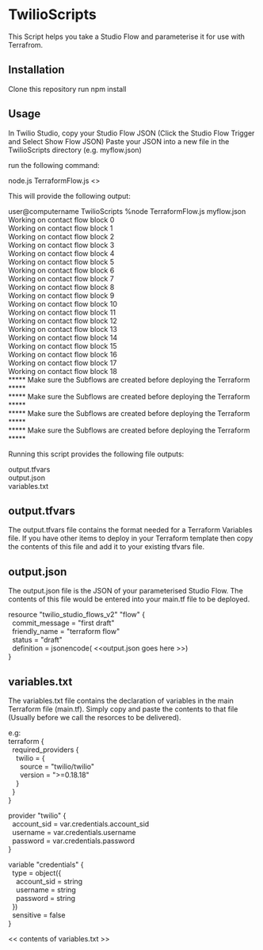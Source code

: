 # TwilioScripts

This Script helps you take a Studio Flow and parameterise it for use with Terrafrom.

## Installation

Clone this repository
run npm install

## Usage

In Twilio Studio, copy your Studio Flow JSON (Click the Studio Flow Trigger and Select Show Flow JSON)
Paste your JSON into a new file in the TwilioScripts directory (e.g. myflow.json)

run the following command:

node.js TerraformFlow.js <<flow-name>>

This will provide the following output:
  
user@computername TwilioScripts %node TerraformFlow.js myflow.json  
Working on contact flow block 0  
Working on contact flow block 1  
Working on contact flow block 2  
Working on contact flow block 3  
Working on contact flow block 4  
Working on contact flow block 5  
Working on contact flow block 6  
Working on contact flow block 7  
Working on contact flow block 8  
Working on contact flow block 9  
Working on contact flow block 10  
Working on contact flow block 11  
Working on contact flow block 12  
Working on contact flow block 13  
Working on contact flow block 14  
Working on contact flow block 15  
Working on contact flow block 16  
Working on contact flow block 17  
Working on contact flow block 18  
***** Make sure the Subflows are created before deploying the Terraform *****  
***** Make sure the Subflows are created before deploying the Terraform *****  
***** Make sure the Subflows are created before deploying the Terraform *****  
***** Make sure the Subflows are created before deploying the Terraform *****  

Running this script provides the following file outputs:

output.tfvars  
output.json  
variables.txt  

## output.tfvars

The output.tfvars file contains the format needed for a Terraform Variables file. If you have other items to deploy in your Terraform template then copy the contents of this file and add it to your existing tfvars file.

## output.json

The output.json file is the JSON of your parameterised Studio Flow. The contents of this file would be entered into your main.tf file to be deployed. 

resource "twilio_studio_flows_v2" "flow" {  
  &nbsp;&nbsp;commit_message = "first draft"  
  &nbsp;&nbsp;friendly_name  = "terraform flow"  
  &nbsp;&nbsp;status         = "draft"  
  &nbsp;&nbsp;definition = jsonencode( <<output.json goes here >>)  
}  


## variables.txt

The variables.txt file contains the declaration of variables in the main Terraform file (main.tf). Simply copy and paste the contents to that file (Usually before we call the resorces to be delivered).

e.g:  
terraform {  
&nbsp;&nbsp;required_providers {  
&nbsp;&nbsp;&nbsp;&nbsp;twilio = {  
&nbsp;&nbsp;&nbsp;&nbsp;&nbsp;&nbsp;source  = "twilio/twilio"  
&nbsp;&nbsp;&nbsp;&nbsp;&nbsp;&nbsp;version = ">=0.18.18"  
&nbsp;&nbsp;&nbsp;&nbsp;}  
&nbsp;&nbsp;}  
}  

provider "twilio" {  
&nbsp;&nbsp;account_sid = var.credentials.account_sid  
&nbsp;&nbsp;username    = var.credentials.username  
&nbsp;&nbsp;password    = var.credentials.password  
}

variable "credentials" {  
&nbsp;&nbsp;type = object({  
&nbsp;&nbsp;&nbsp;&nbsp;account_sid = string  
&nbsp;&nbsp;&nbsp;&nbsp;username    = string  
&nbsp;&nbsp;&nbsp;&nbsp;password    = string  
&nbsp;&nbsp;})  
&nbsp;&nbsp;sensitive = false  
}

<< contents of variables.txt >>

